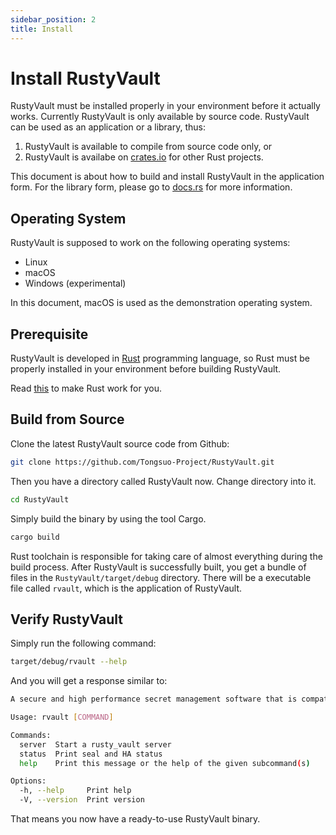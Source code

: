 ```yaml
---
sidebar_position: 2
title: Install
---
```


# Install RustyVault

RustyVault must be installed properly in your environment before it actually works. Currently RustyVault is only available by source code. RustyVault can be used as an application or a library, thus:

1. RustyVault is available to compile from source code only, or
2. RustyVault is availabe on [crates.io](https://crates.io/crates/rusty_vault) for other Rust projects.

This document is about how to build and install RustyVault in the application form. For the library form, please go to [docs.rs](https://docs.rs/rusty_vault/latest/rusty_vault) for more information.

## Operating System

RustyVault is supposed to work on the following operating systems:

* Linux
* macOS
* Windows (experimental)

In this document, macOS is used as the demonstration operating system.

## Prerequisite

RustyVault is developed in [Rust](https://rust-lang.org) programming language, so Rust must be properly installed in your environment before building RustyVault.

Read [this](https://www.rust-lang.org/tools/install) to make Rust work for you.

## Build from Source

Clone the latest RustyVault source code from Github:

~~~bash
git clone https://github.com/Tongsuo-Project/RustyVault.git
~~~

Then you have a directory called RustyVault now. Change directory into it.

~~~bash
cd RustyVault
~~~

Simply build the binary by using the tool Cargo.

~~~bash
cargo build
~~~

Rust toolchain is responsible for taking care of almost everything during the build process. After RustyVault is successfully built, you get a bundle of files in the `RustyVault/target/debug` directory. There will be a executable file called `rvault`, which is the application of RustyVault.

## Verify RustyVault

Simply run the following command:

~~~bash
target/debug/rvault --help
~~~

And you will get a response similar to:

~~~bash
A secure and high performance secret management software that is compatible with Hashicorp Vault.

Usage: rvault [COMMAND]

Commands:
  server  Start a rusty_vault server
  status  Print seal and HA status
  help    Print this message or the help of the given subcommand(s)

Options:
  -h, --help     Print help
  -V, --version  Print version
~~~

That means you now have a ready-to-use RustyVault binary.